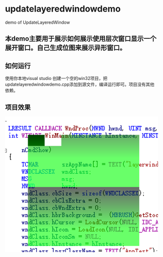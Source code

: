 # updatelayeredwindowdemo
demo of UpdateLayeredWindow

## 本demo主要用于展示如何展示使用层次窗口显示一个展开窗口。自己生成位图来展示异形窗口。

## 如何运行
使用你本地visual studio 创建一个空的win32项目，把updatelayeredwindowdemo.cpp添加到源文件，编译运行即可。项目没有其他依赖。

## 项目效果
![Image](./layerwindowdemo.png)

